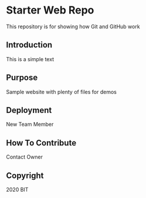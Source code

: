 # Starter Web Repo

This repository is for showing how Git and GitHub work

## Introduction

This is a simple text

## Purpose

Sample website with plenty of files for demos

## Deployment

New Team Member

## How To Contribute

Contact Owner

## Copyright

2020 BIT